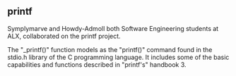 
## printf

Symplymarve and Howdy-Admoll both Software Engineering students at ALX, collaborated on the printf project.

The "_printf()" function models as the "printf()" command found in the stdio.h library of the C programming language. It includes some of the basic capabilities and functions described in "printf's" handbook 3.
